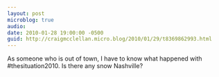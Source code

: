 ```yaml
---
layout: post
microblog: true
audio: 
date: 2010-01-28 19:00:00 -0500
guid: http://craigmcclellan.micro.blog/2010/01/29/t8369862993.html
---
```

As someone who is out of town, I have to know what happened with #thesituation2010. Is there any snow Nashville?
